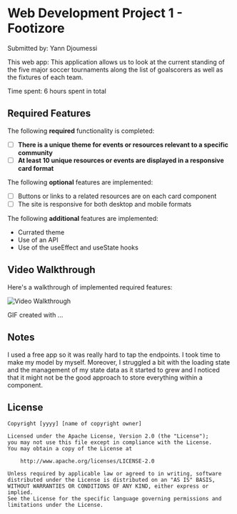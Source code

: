 # Web Development Project 1 - Footizore

Submitted by: Yann Djoumessi

This web app: This application allows us to look at the current standing of the five major soccer tournaments along the list of goalscorers as well as the fixtures of each team.

Time spent: 6 hours spent in total

## Required Features

The following **required** functionality is completed:

- [ ] **There is a unique theme for events or resources relevant to a specific community**
- [ ] **At least 10 unique resources or events are displayed in a responsive card format**

The following **optional** features are implemented:

- [ ] Buttons or links to a related resources are on each card component
- [ ] The site is responsive for both desktop and mobile formats

The following **additional** features are implemented:

- Currated theme
- Use of an API
- Use of the useEffect and useState hooks

## Video Walkthrough

Here's a walkthrough of implemented required features:

<img src='unit-1/src/assets/video.gif' title='Video Walkthrough' width='' alt='Video Walkthrough' />

<!-- Replace this with whatever GIF tool you used! -->

GIF created with ...

<!-- Recommended tools:
[Kap](https://getkap.co/) for macOS
[ScreenToGif](https://www.screentogif.com/) for Windows
[peek](https://github.com/phw/peek) for Linux. -->

## Notes

I used a free app so it was really hard to tap the endpoints. I took time to make my model by myself.
Moreover, I struggled a bit with the loading state and the management of my state data as it started to grew and I
noticed that it might not be the good approach to store everything within a component.

## License

    Copyright [yyyy] [name of copyright owner]

    Licensed under the Apache License, Version 2.0 (the "License");
    you may not use this file except in compliance with the License.
    You may obtain a copy of the License at

        http://www.apache.org/licenses/LICENSE-2.0

    Unless required by applicable law or agreed to in writing, software
    distributed under the License is distributed on an "AS IS" BASIS,
    WITHOUT WARRANTIES OR CONDITIONS OF ANY KIND, either express or implied.
    See the License for the specific language governing permissions and
    limitations under the License.
